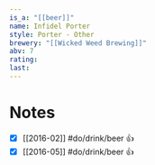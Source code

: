 ```yaml
---
is_a: "[[beer]]"
name: Infidel Porter
style: Porter - Other
brewery: "[[Wicked Weed Brewing]]"
abv: 7
rating: 
last:
---
```

# Notes
- [x] [[2016-02]] #do/drink/beer 👍
- [x] [[2016-05]] #do/drink/beer 👍
